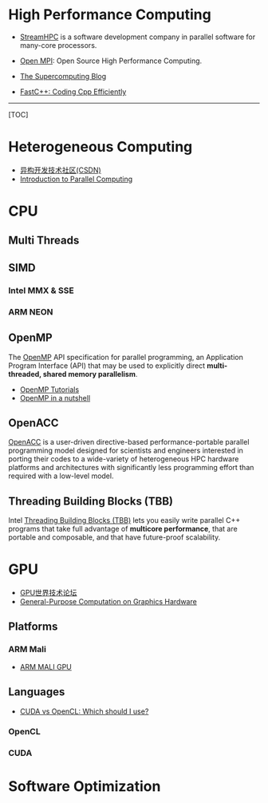 # High Performance Computing

* [StreamHPC](https://streamhpc.com/) is a software development company in parallel software for many-core processors.
* [Open MPI](https://www.open-mpi.org/): Open Source High Performance Computing.

* [The Supercomputing Blog](http://supercomputingblog.com/)
* [FastC++: Coding Cpp Efficiently](http://fastcpp.blogspot.com/)

-----

[TOC]

# Heterogeneous Computing

* [异构开发技术社区(CSDN)](http://hc.csdn.net/)
* [Introduction to Parallel Computing](https://computing.llnl.gov/tutorials/parallel_comp/)

# CPU

## Multi Threads

## SIMD
### Intel MMX & SSE
### ARM NEON

## OpenMP
The [OpenMP](https://www.openmp.org/) API specification for parallel programming, an Application Program Interface (API) that may be used to explicitly direct **multi-threaded, shared memory parallelism**.

* [OpenMP Tutorials](https://computing.llnl.gov/tutorials/openMP/)
* [OpenMP in a nutshell](http://www.bowdoin.edu/~ltoma/teaching/cs3225-GIS/fall16/Lectures/openmp.html)

## OpenACC

[OpenACC](https://www.openacc.org/) is a user-driven directive-based performance-portable parallel programming model designed for scientists and engineers interested in porting their codes to a wide-variety of heterogeneous HPC hardware platforms and architectures with significantly less programming effort than required with a low-level model.

## Threading Building Blocks (TBB)

Intel [Threading Building Blocks (TBB)](https://www.threadingbuildingblocks.org/) lets you easily write parallel C++ programs that take full advantage of **multicore performance**, that are portable and composable, and that have future-proof scalability.


# GPU

* [GPU世界技术论坛](http://bbs.gpuworld.cn/forum.php)
* [General-Purpose Computation on Graphics Hardware](http://gpgpu.org/)

## Platforms

### ARM Mali
* [ARM MALI GPU](https://streamhpc.com/knowledge/sdks/arm-mali/)

## Languages

* [CUDA vs OpenCL: Which should I use?](https://wiki.tiker.net/CudaVsOpenCL)

### OpenCL
### CUDA


# Software Optimization
